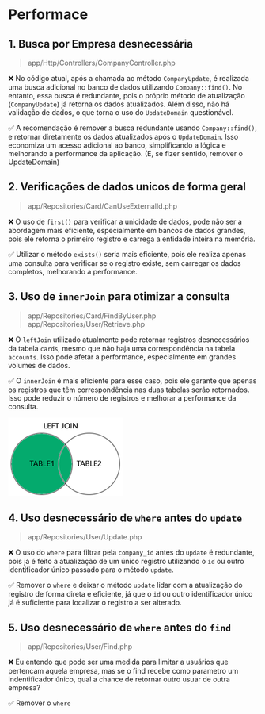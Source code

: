 # Performace
 
## 1. Busca por Empresa desnecessária

> app/Http/Controllers/CompanyController.php

❌ No código atual, após a chamada ao método `CompanyUpdate`, é realizada uma busca adicional no banco de dados utilizando `Company::find()`. No entanto, essa busca é redundante, pois o próprio método de atualização (`CompanyUpdate`) já retorna os dados atualizados. Além disso, não há validação de dados, o que torna o uso do `UpdateDomain` questionável. 

✅ A recomendação é remover a busca redundante usando `Company::find()`, e retornar diretamente os dados atualizados após o `UpdateDomain`. Isso economiza um acesso adicional ao banco, simplificando a lógica e melhorando a performance da aplicação. (E, se fizer sentido, remover o UpdateDomain)

## 2. Verificações de dados unicos de forma geral

> app/Repositories/Card/CanUseExternalId.php

❌ O uso de `first()` para verificar a unicidade de dados, pode não ser a abordagem mais eficiente, especialmente em bancos de dados grandes, pois ele retorna o primeiro registro e carrega a entidade inteira na memória.

✅ Utilizar o método `exists()` seria mais eficiente, pois ele realiza apenas uma consulta para verificar se o registro existe, sem carregar os dados completos, melhorando a performance.

## 3. Uso de `innerJoin` para otimizar a consulta

> app/Repositories/Card/FindByUser.php
> app/Repositories/User/Retrieve.php

❌ O `leftJoin` utilizado atualmente pode retornar registros desnecessários da tabela `cards`, mesmo que não haja uma correspondência na tabela `accounts`. Isso pode afetar a performance, especialmente em grandes volumes de dados.

✅ O `innerJoin` é mais eficiente para esse caso, pois ele garante que apenas os registros que têm correspondência nas duas tabelas serão retornados. Isso pode reduzir o número de registros e melhorar a performance da consulta.

![left join](image-1.png)

## 4. Uso desnecessário de `where` antes do `update`

> app/Repositories/User/Update.php

❌ O uso do `where` para filtrar pela `company_id` antes do `update` é redundante, pois já é feito a atualização de um único registro utilizando o `id` ou outro identificador único passado para o método `update`.

✅ Remover o `where` e deixar o método `update` lidar com a atualização do registro de forma direta e eficiente, já que o `id` ou outro identificador único já é suficiente para localizar o registro a ser alterado.

## 5. Uso desnecessário de `where` antes do `find`

> app/Repositories/User/Find.php

❌ Eu entendo que pode ser uma medida para limitar a usuários que pertencam aquela empresa, mas se o find recebe como parametro um indentificador único, qual a chance de retornar outro usuar de outra empresa?

✅ Remover o `where`
